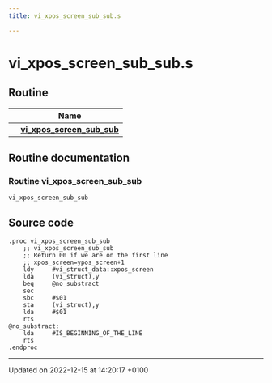 ```yaml
---
title: vi_xpos_screen_sub_sub.s

---
```


# vi_xpos_screen_sub_sub.s



## Routine

|                | Name           |
| -------------- | -------------- |
| | **[vi_xpos_screen_sub_sub](Files/vi__xpos__screen__sub__sub_8s.md#Routine-vi-xpos-screen-sub-sub)** |


## Routine documentation

### Routine vi_xpos_screen_sub_sub

```ca65
vi_xpos_screen_sub_sub
```




## Source code

```ca65
.proc vi_xpos_screen_sub_sub
    ;; vi_xpos_screen_sub_sub
    ;; Return 00 if we are on the first line
    ;; xpos_screen=ypos_screen+1
    ldy     #vi_struct_data::xpos_screen
    lda     (vi_struct),y
    beq     @no_substract
    sec
    sbc     #$01
    sta     (vi_struct),y
    lda     #$01
    rts
@no_substract:
    lda     #IS_BEGINNING_OF_THE_LINE
    rts
.endproc
```


-------------------------------

Updated on 2022-12-15 at 14:20:17 +0100
